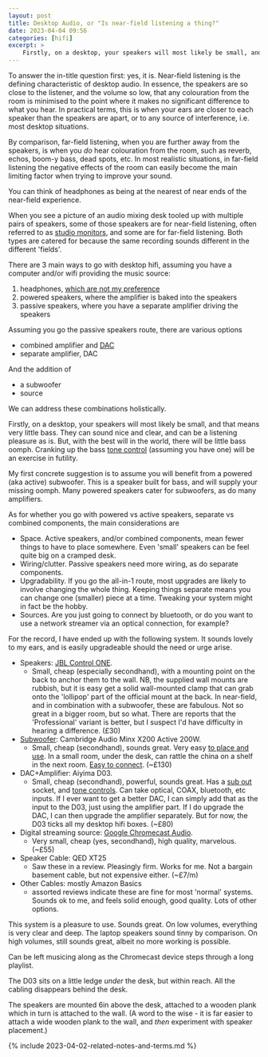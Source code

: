 ```yaml
---
layout: post
title: Desktop Audio, or "Is near-field listening a thing?"
date: 2023-04-04 09:56
categories: [hifi]
excerpt: >
    Firstly, on a desktop, your speakers will most likely be small, and that means very little bass.
---
```

To answer the in-title question first: yes, it is. Near-field listening is the defining characteristic of desktop audio. In essence, the speakers are so close to the listener, and the volume so low, that any colouration from the room is minimised to the point where it makes no significant difference to what you hear. In practical terms, this is when your ears are closer to each speaker than the speakers are apart, or to any source of interference, i.e. most desktop situations.

By comparison, far-field listening, when you are further away from the speakers, is when you _do_ hear colouration from the room, such as reverb, echos, boom-y bass, dead spots, etc. In most realistic situations, in far-field listening the negative effects of the room can easily become the main limiting factor when trying to improve your sound.

You can think of headphones as being at the nearest of near ends of the near-field experience. 

When you see a picture of an audio mixing desk tooled up with multiple pairs of speakers, some of those speakers are for near-field listening, often referred to as [studio monitors](https://en.wikipedia.org/wiki/Studio_monitor), and some are for far-field listening. Both types are catered for because the same recording sounds different in the different 'fields'.

There are 3 main ways to go with desktop hifi, assuming you have a computer and/or wifi providing the music source:

1. headphones, [which are not my preference](2023-04-03-headphones-on-the-move)
2. powered speakers, where the amplifier is baked into the speakers
3. passive speakers, where you have a separate amplifier driving the speakers

Assuming you go the passive speakers route, there are various options
* combined amplifier and [DAC](#dac)
* separate amplifier, DAC

And the addition of
* a subwoofer
* source

We can address these combinations holistically. 

Firstly, on a desktop, your speakers will most likely be small, and that means very little bass. They can sound nice and clear, and can be a listening pleasure as is. But, with the best will in the world, there will be little bass oomph. Cranking up the bass [tone control](#tone-controls) (assuming you have one) will be an exercise in futility.  

My first concrete suggestion is to assume you will benefit from a powered (aka active) subwoofer. This is a speaker built for bass, and will supply your missing oomph. Many powered speakers cater for subwoofers, as do many amplifiers.

As for whether you go with powered vs active speakers, separate vs combined components, the main considerations are
* Space. Active speakers, and/or combined components, mean fewer things to have to place somewhere. Even 'small' speakers can be feel quite big on a cramped desk. 
* Wiring/clutter. Passive speakers need more wiring, as do separate components.
* Upgradability. If you go the all-in-1 route, most upgrades are likely to involve changing the whole thing. Keeping things separate means you can change one (smaller) piece at a time. Tweaking your system might in fact be the hobby.
* Sources. Are you just going to connect by bluetooth, or do you want to use a network streamer via an optical connection, for example?

For the record, I have ended up with the following system. It sounds lovely to my ears, and is easily upgradeable should the need or urge arise. 

* Speakers: [JBL Control ONE](#jbl-control-one). 
   * Small, cheap (especially secondhand), with a mounting point on the back to anchor them to the wall. NB, the supplied wall mounts are rubbish, but it is easy get a solid wall-mounted clamp that can grab onto the 'lollipop' part of the official mount at the back. In near-field, and in combination with a subwoofer, these are fabulous. Not so great in a bigger room, but so what. There are reports that the 'Professional' variant is better, but I suspect I'd have difficulty in hearing a difference. (£30)
* [Subwoofer](#subwoofer): Cambridge Audio Minx X200 Active 200W.
   * Small, cheap (secondhand), sounds great. Very easy [to place and use](#dialling-in-the-subwoofer). In a small room, under the desk, can rattle the china on a shelf in the next room. [Easy to connect](#connecting-a-subwoofer). (~£130)
* DAC+Amplifier: Aiyima D03.
   * Small, cheap (secondhand), powerful, sounds great. Has a [sub out](#connecting-a-subwoofer) socket, and [tone controls](#tone-controls). Can take optical, COAX, bluetooth, etc inputs. If I ever want to get a better DAC, I can simply add that as the input to the D03, just using the amplifier part. If I do upgrade the DAC, I can then upgrade the amplifier separately. But for now, the D03 ticks all my desktop hifi boxes. (~£80)
* Digital streaming source: [Google Chromecast Audio](#google-chromecast-audio).
   * Very small, cheap (yes, secondhand), high quality, marvelous. (~£55)
* Speaker Cable: QED XT25
   * Saw these in a review. Pleasingly firm. Works for me. Not a bargain basement cable, but not expensive either. (~£7/m)
* Other Cables: mostly Amazon Basics
   * assorted reviews indicate these are fine for most 'normal' systems. Sounds ok to me, and feels solid enough, good quality. Lots of other options.

This system is a pleasure to use. Sounds great. On low volumes, everything is very clear and deep. The laptop speakers sound tinny by comparison. On high volumes, still sounds great, albeit no more working is possible.

Can be left musicing along as the Chromecast device steps through a long playlist. 

The D03 sits on a little ledge _under_ the desk, but within reach. All the cabling disappears behind the desk. 

The speakers are mounted 6in above the desk, attached to a wooden plank which in turn is attached to the wall. (A word to the wise - it is far easier to attach a wide wooden plank to the wall, and _then_ experiment with speaker placement.)

{% include 2023-04-02-related-notes-and-terms.md %}
